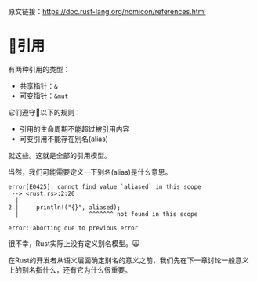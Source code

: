 原文链接：<https://doc.rust-lang.org/nomicon/references.html>

# 引用

有两种引用的类型：

- 共享指针：`&`
- 可变指针：`&mut`

它们遵守以下的规则：

- 引用的生命周期不能超过被引用内容
- 可变引用不能存在别名(alias)

就这些。这就是全部的引用模型。

当然，我们可能需要定义一下别名(alias)是什么意思。

```
error[E0425]: cannot find value `aliased` in this scope
 --> <rust.rs>:2:20
  |
2 |     println!("{}", aliased);
  |                    ^^^^^^^ not found in this scope

error: aborting due to previous error
```

很不幸，Rust实际上没有定义别名模型。:scream_cat:

在Rust的开发者从语义层面确定别名的意义之前，我们先在下一章讨论一般意义上的别名指什么，还有它为什么很重要。